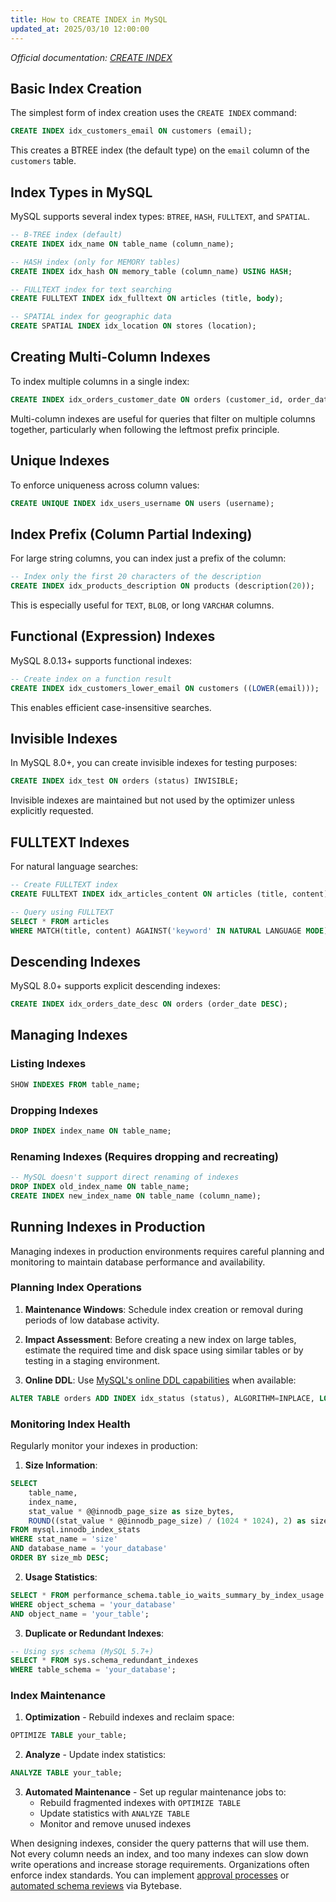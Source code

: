 ```yaml
---
title: How to CREATE INDEX in MySQL
updated_at: 2025/03/10 12:00:00
---
```


_Official documentation: [CREATE INDEX](https://dev.mysql.com/doc/refman/8.0/en/create-index.html)_

## Basic Index Creation

The simplest form of index creation uses the `CREATE INDEX` command:

```sql
CREATE INDEX idx_customers_email ON customers (email);
```

This creates a BTREE index (the default type) on the `email` column of the `customers` table.

## Index Types in MySQL

MySQL supports several index types: `BTREE`, `HASH`, `FULLTEXT`, and `SPATIAL`.

```sql
-- B-TREE index (default)
CREATE INDEX idx_name ON table_name (column_name);

-- HASH index (only for MEMORY tables)
CREATE INDEX idx_hash ON memory_table (column_name) USING HASH;

-- FULLTEXT index for text searching
CREATE FULLTEXT INDEX idx_fulltext ON articles (title, body);

-- SPATIAL index for geographic data
CREATE SPATIAL INDEX idx_location ON stores (location);
```

## Creating Multi-Column Indexes

To index multiple columns in a single index:

```sql
CREATE INDEX idx_orders_customer_date ON orders (customer_id, order_date);
```

Multi-column indexes are useful for queries that filter on multiple columns together, particularly when following the leftmost prefix principle.

## Unique Indexes

To enforce uniqueness across column values:

```sql
CREATE UNIQUE INDEX idx_users_username ON users (username);
```

## Index Prefix (Column Partial Indexing)

For large string columns, you can index just a prefix of the column:

```sql
-- Index only the first 20 characters of the description
CREATE INDEX idx_products_description ON products (description(20));
```

This is especially useful for `TEXT`, `BLOB`, or long `VARCHAR` columns.

## Functional (Expression) Indexes

MySQL 8.0.13+ supports functional indexes:

```sql
-- Create index on a function result
CREATE INDEX idx_customers_lower_email ON customers ((LOWER(email)));
```

This enables efficient case-insensitive searches.

## Invisible Indexes

In MySQL 8.0+, you can create invisible indexes for testing purposes:

```sql
CREATE INDEX idx_test ON orders (status) INVISIBLE;
```

Invisible indexes are maintained but not used by the optimizer unless explicitly requested.

## FULLTEXT Indexes

For natural language searches:

```sql
-- Create FULLTEXT index
CREATE FULLTEXT INDEX idx_articles_content ON articles (title, content);

-- Query using FULLTEXT
SELECT * FROM articles
WHERE MATCH(title, content) AGAINST('keyword' IN NATURAL LANGUAGE MODE);
```

## Descending Indexes

MySQL 8.0+ supports explicit descending indexes:

```sql
CREATE INDEX idx_orders_date_desc ON orders (order_date DESC);
```

## Managing Indexes

### Listing Indexes

```sql
SHOW INDEXES FROM table_name;
```

### Dropping Indexes

```sql
DROP INDEX index_name ON table_name;
```

### Renaming Indexes (Requires dropping and recreating)

```sql
-- MySQL doesn't support direct renaming of indexes
DROP INDEX old_index_name ON table_name;
CREATE INDEX new_index_name ON table_name (column_name);
```

## Running Indexes in Production

Managing indexes in production environments requires careful planning and monitoring to maintain database performance and availability.

### Planning Index Operations

1. **Maintenance Windows**: Schedule index creation or removal during periods of low database activity.

2. **Impact Assessment**: Before creating a new index on large tables, estimate the required time and disk space using similar tables or by testing in a staging environment.

3. **Online DDL**: Use [MySQL's online DDL capabilities](https://dev.mysql.com/doc/refman/8.4/en/innodb-online-ddl-operations.html) when available:

```sql
ALTER TABLE orders ADD INDEX idx_status (status), ALGORITHM=INPLACE, LOCK=NONE;
```

### Monitoring Index Health

Regularly monitor your indexes in production:

1. **Size Information**:

```sql
SELECT
    table_name,
    index_name,
    stat_value * @@innodb_page_size as size_bytes,
    ROUND((stat_value * @@innodb_page_size) / (1024 * 1024), 2) as size_mb
FROM mysql.innodb_index_stats
WHERE stat_name = 'size'
AND database_name = 'your_database'
ORDER BY size_mb DESC;
```

2. **Usage Statistics**:

```sql
SELECT * FROM performance_schema.table_io_waits_summary_by_index_usage
WHERE object_schema = 'your_database'
AND object_name = 'your_table';
```

3. **Duplicate or Redundant Indexes**:

```sql
-- Using sys schema (MySQL 5.7+)
SELECT * FROM sys.schema_redundant_indexes
WHERE table_schema = 'your_database';
```

### Index Maintenance

1. **Optimization** - Rebuild indexes and reclaim space:

```sql
OPTIMIZE TABLE your_table;
```

2. **Analyze** - Update index statistics:

```sql
ANALYZE TABLE your_table;
```

3. **Automated Maintenance** - Set up regular maintenance jobs to:
   - Rebuild fragmented indexes with `OPTIMIZE TABLE`
   - Update statistics with `ANALYZE TABLE`
   - Monitor and remove unused indexes

<HintBlock type="info">

When designing indexes, consider the query patterns that will use them. Not every column needs an index, and too many indexes can slow down write operations and increase storage requirements. Organizations often enforce index standards. You can implement [approval processes](/docs/administration/custom-approval/) or [automated schema reviews](/docs/sql-review/review-rules/#column) via Bytebase.

</HintBlock>
